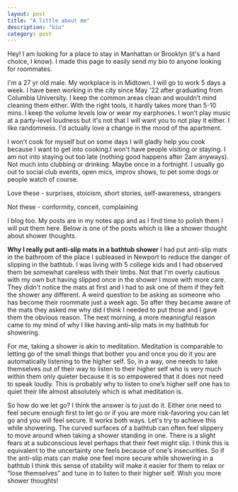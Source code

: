 ```yaml
---
layout: post
title: "A little about me"
description: "bio"
category: post
---
```


Hey! I am looking for a place to stay in Manhattan or Brooklyn (it's a hard choice, I know). I made this page to easily send my bio to anyone looking for roommates. 

I'm a 27 yr old male. My workplace is in Midtown. I will go to work 5 days a week. I have been working in the city since May '22 after graduating from Columbia University. I keep the common areas clean and wouldn’t mind cleaning them either. With the right tools, it hardly takes more than 5-10 mins. I keep the volume levels low or wear my earphones. I won’t play music at a party-level loudness but it's not that I will want you to not play it either. I like randomness. I'd actually love a change in the mood of the apartment.

I won't cook for myself but on some days I will gladly help you cook because I want to get into cooking.I won't have people visiting or staying. I am not into staying out too late (nothing good happens after 2am anyways). Not much into clubbing or drinking. Maybe once in a fortnight. I usually go out to social club events, open mics, improv shows, to pet some dogs or people watch of course.

Love these - surprises, stoicism, short stories, self-awareness, strangers

Not these - conformity, conceit, complaining

I blog too. My posts are in my notes app and as I find time to polish them I will put them here. Below is one of the posts which is like a shower thought about shower thoughts.

**Why I really put anti-slip mats in a bathtub shower**
I had put anti-slip mats in the bathroom of the place I subleased in Newport to reduce the danger of slipping in the bathtub. I was living with 5 college kids and I had observed them be somewhat careless with their limbs. Not that I'm overly cautious with my own but having slipped once in the shower I move with more care. They didn't notice the mats at first and I had to ask one of them if they felt the shower any different. A weird question to be asking as someone who has become their roommate just a week ago. So after they became aware of the mats they asked me why did I think I needed to put those and I gave them the obvious reason. The next morning, a more meaningful reason came to my mind of why I like having anti-slip mats in my bathtub for showering.

For me, taking a shower is akin to meditation. Meditation is comparable to letting go of the small things that bother you and once you do it you are automatically listening to the higher self. So, in a way, one needs to take themselves out of their way to listen to their higher self who is very much within them only quieter because it is so empowered that it does not need to speak loudly. This is probably why to listen to one’s higher self one has to quiet their life almost absolutely which is what meditation is.

So how do we let go? I think the answer is to just do it. Either one need to feel secure enough first to let go or if you are more risk-favoring you can let go and you will feel secure. It works both ways. Let's try to achieve this while showering. The curved surfaces of a bathtub can often feel slippery to move around when taking a shower standing in one. There is a slight fears at a subconscious level perhaps that their feet might slip. I think this is equivalent to the uncertainty one feels because of one's insecurities. So if the anti-slip mats can make one feel more secure while showering in a bathtub I think this sense of stability will make it easier for them to relax or “lose themselves” and tune in to listen to their higher self. Wish you more shower thoughts! 
